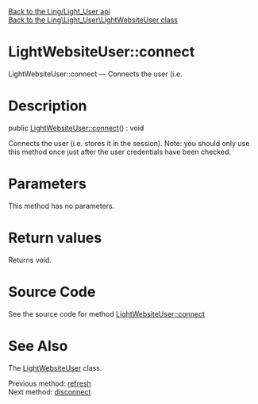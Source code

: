 [Back to the Ling/Light_User api](https://github.com/lingtalfi/Light_User/blob/master/doc/api/Ling/Light_User.md)<br>
[Back to the Ling\Light_User\LightWebsiteUser class](https://github.com/lingtalfi/Light_User/blob/master/doc/api/Ling/Light_User/LightWebsiteUser.md)


LightWebsiteUser::connect
================



LightWebsiteUser::connect — Connects the user (i.e.




Description
================


public [LightWebsiteUser::connect](https://github.com/lingtalfi/Light_User/blob/master/doc/api/Ling/Light_User/LightWebsiteUser/connect.md)() : void




Connects the user (i.e. stores it in the session).
Note: you should only use this method once just after the user credentials
have been checked.




Parameters
================

This method has no parameters.


Return values
================

Returns void.








Source Code
===========
See the source code for method [LightWebsiteUser::connect](https://github.com/lingtalfi/Light_User/blob/master/LightWebsiteUser.php#L182-L186)


See Also
================

The [LightWebsiteUser](https://github.com/lingtalfi/Light_User/blob/master/doc/api/Ling/Light_User/LightWebsiteUser.md) class.

Previous method: [refresh](https://github.com/lingtalfi/Light_User/blob/master/doc/api/Ling/Light_User/LightWebsiteUser/refresh.md)<br>Next method: [disconnect](https://github.com/lingtalfi/Light_User/blob/master/doc/api/Ling/Light_User/LightWebsiteUser/disconnect.md)<br>

